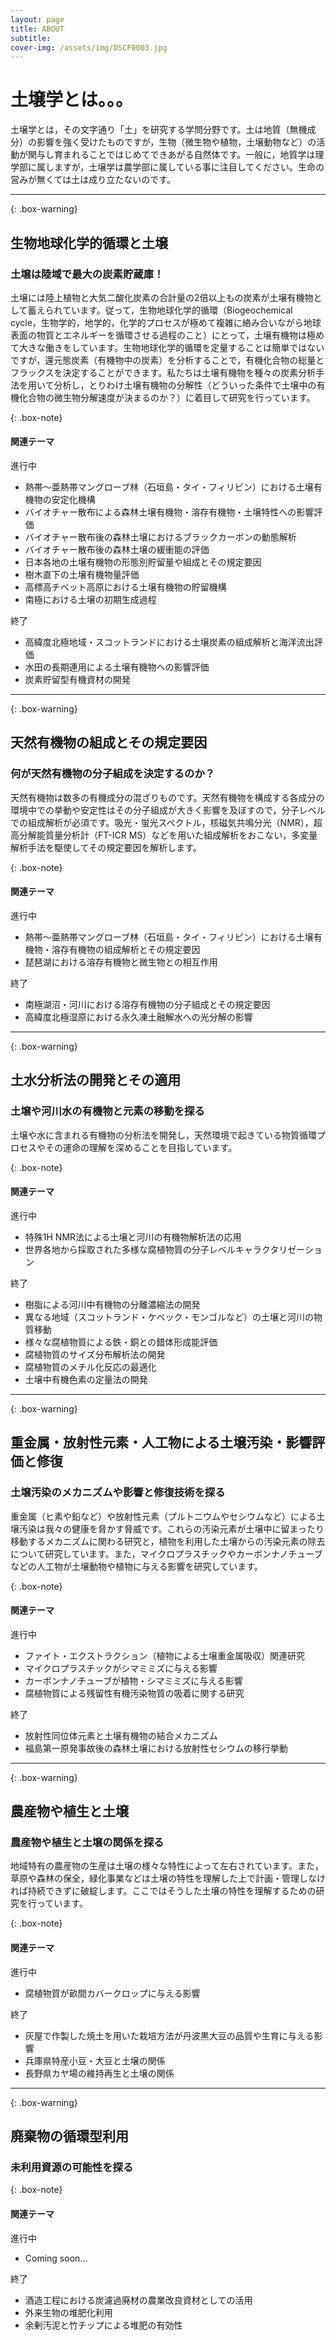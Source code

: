 ```yaml
---
layout: page
title: ABOUT
subtitle: 
cover-img: /assets/img/DSCF0003.jpg
---
```


# 土壌学とは。。。  
土壌学とは，その文字通り「土」を研究する学問分野です。土は地質（無機成分）の影響を強く受けたものですが，生物（微生物や植物，土壌動物など）の活動が関与し育まれることではじめてできあがる自然体です。一般に，地質学は理学部に属しますが，土壌学は農学部に属している事に注目してください。生命の営みが無くては土は成り立たないのです。 
  
***

{: .box-warning}
## 生物地球化学的循環と土壌  
### 土壌は陸域で最大の炭素貯蔵庫！
土壌には陸上植物と大気二酸化炭素の合計量の2倍以上もの炭素が土壌有機物として蓄えられています。従って，生物地球化学的循環（Biogeochemical cycle，生物学的，地学的，化学的プロセスが極めて複雑に絡み合いながら地球表面の物質とエネルギーを循環させる過程のこと）にとって，土壌有機物は極めて大きな働きをしています。生物地球化学的循環を定量することは簡単ではないですが，還元態炭素（有機物中の炭素）を分析することで，有機化合物の総量とフラックスを決定することができます。私たちは土壌有機物を種々の炭素分析手法を用いて分析し，とりわけ土壌有機物の分解性（どういった条件で土壌中の有機化合物の微生物分解速度が決まるのか？）に着目して研究を行っています。

{: .box-note}
#### 関連テーマ
進行中
* 熱帯〜亜熱帯マングローブ林（石垣島・タイ・フィリピン）における土壌有機物の安定化機構
* バイオチャー散布による森林土壌有機物・溶存有機物・土壌特性への影響評価
* バイオチャー散布後の森林土壌におけるブラックカーボンの動態解析
* バイオチャー散布後の森林土壌の緩衝能の評価
* 日本各地の土壌有機物の形態別貯留量や組成とその規定要因
* 樹木直下の土壌有機物量評価
* 高標高チベット高原における土壌有機物の貯留機構
* 南極における土壌の初期生成過程

終了
* 高緯度北極地域・スコットランドにおける土壌炭素の組成解析と海洋流出評価
* 水田の長期連用による土壌有機物への影響評価
* 炭素貯留型有機資材の開発

***

{: .box-warning}
## 天然有機物の組成とその規定要因  
### 何が天然有機物の分子組成を決定するのか？
天然有機物は数多の有機成分の混ざりものです。天然有機物を構成する各成分の環境中での挙動や安定性はその分子組成が大きく影響を及ぼすので，分子レベルでの組成解析が必須です。吸光・蛍光スペクトル，核磁気共鳴分光（NMR），超高分解能質量分析計（FT-ICR MS）などを用いた組成解析をおこない，多変量解析手法を駆使してその規定要因を解析します。

{: .box-note}
#### 関連テーマ
進行中
* 熱帯〜亜熱帯マングローブ林（石垣島・タイ・フィリピン）における土壌有機物・溶存有機物の組成解析とその規定要因
* 琵琶湖における溶存有機物と微生物との相互作用

終了
* 南極湖沼・河川における溶存有機物の分子組成とその規定要因
* 高緯度北極湿原における永久凍土融解水への光分解の影響

***

{: .box-warning}
## 土水分析法の開発とその適用  
### 土壌や河川水の有機物と元素の移動を探る  
土壌や水に含まれる有機物の分析法を開発し，天然環境で起きている物質循環プロセスやその運命の理解を深めることを目指しています。

{: .box-note}
#### 関連テーマ
進行中
* 特殊1H NMR法による土壌と河川の有機物解析法の応用
* 世界各地から採取された多様な腐植物質の分子レベルキャラクタリゼーション

終了
* 樹脂による河川中有機物の分離濃縮法の開発
* 異なる地域（スコットランド・ケベック・モンゴルなど）の土壌と河川の物質移動
* 様々な腐植物質による鉄・銅との錯体形成能評価
* 腐植物質のサイズ分布解析法の開発
* 腐植物質のメチル化反応の最適化
* 土壌中有機色素の定量法の開発

***

{: .box-warning}
## 重金属・放射性元素・人工物による土壌汚染・影響評価と修復   
### 土壌汚染のメカニズムや影響と修復技術を探る  
重金属（ヒ素や鉛など）や放射性元素（プルトニウムやセシウムなど）による土壌汚染は我々の健康を脅かす脅威です。これらの汚染元素が土壌中に留まったり移動するメカニズムに関わる研究と，植物を利用した土壌からの汚染元素の除去について研究しています。また，マイクロプラスチックやカーボンナノチューブなどの人工物が土壌動物や植物に与える影響を研究しています。

{: .box-note}
#### 関連テーマ
進行中
* ファイト・エクストラクション（植物による土壌重金属吸収）関連研究
* マイクロプラスチックがシマミミズに与える影響
* カーボンナノチューブが植物・シマミミズに与える影響
* 腐植物質による残留性有機汚染物質の吸着に関する研究

終了
* 放射性同位体元素と土壌有機物の結合メカニズム
* 福島第一原発事故後の森林土壌における放射性セシウムの移行挙動

***

{: .box-warning}
## 農産物や植生と土壌  
### 農産物や植生と土壌の関係を探る
地域特有の農産物の生産は土壌の様々な特性によって左右されています。また，草原や森林の保全，緑化事業などは土壌の特性を理解した上で計画・管理しなければ持続できずに破綻します。ここではそうした土壌の特性を理解するための研究を行っています。

{: .box-note}
#### 関連テーマ
進行中
* 腐植物質が畝間カバークロップに与える影響

終了
* 灰屋で作製した焼土を用いた栽培方法が丹波黒大豆の品質や生育に与える影響
* 兵庫県特産小豆・大豆と土壌の関係
* 長野県カヤ場の維持再生と土壌の関係

***

{: .box-warning}
## 廃棄物の循環型利用
### 未利用資源の可能性を探る

{: .box-note}
#### 関連テーマ
進行中
* Coming soon...

終了
* 酒造工程における炭濾過廃材の農業改良資材としての活用
* 外来生物の堆肥化利用
* 余剰汚泥と竹チップによる堆肥の有効性

